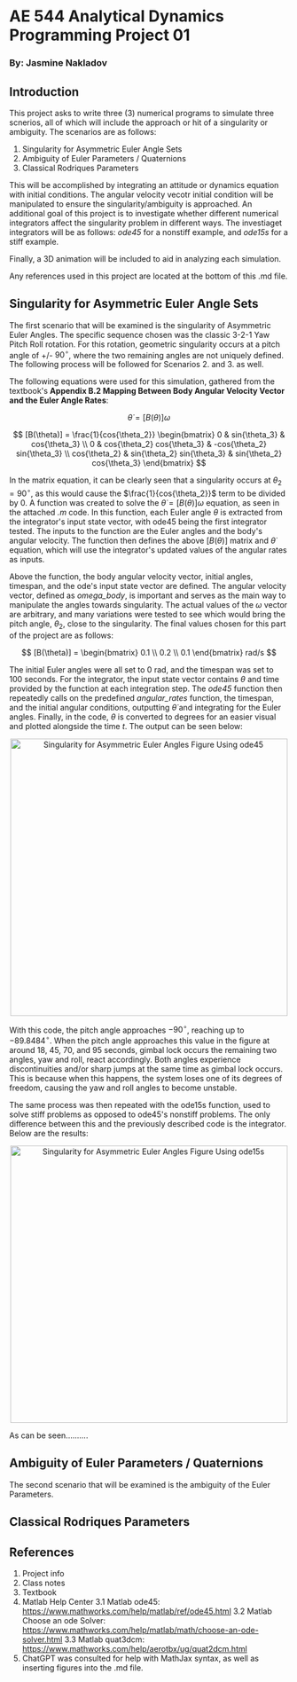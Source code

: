# AE 544 Analytical Dynamics Programming Project 01
### By: Jasmine Nakladov

## Introduction
This project asks to write three (3) numerical programs to simulate three scnerios, all of which will include the approach or hit of a singularity or ambiguity. The scenarios are as follows:

1. Singularity for Asymmetric Euler Angle Sets
2. Ambiguity of Euler Parameters / Quaternions
3. Classical Rodriques Parameters

This will be accomplished by integrating an attitude or dynamics equation with initial conditions. The angular velocity vecotr initial condition will be manipulated to ensure the singularity/ambiguity is approached. An additional goal of this project is to investigate whether different numerical integrators affect the singularity problem in different ways. The investiaget integrators will be as follows: *ode45* for a nonstiff example, and *ode15s* for a stiff example.

Finally, a 3D animation will be included to aid in analyzing each simulation.

Any references used in this project are located at the bottom of this .md file.

## Singularity for Asymmetric Euler Angle Sets
The first scenario that will be examined is the singularity of Asymmetric Euler Angles. The specific sequence chosen was the classic 3-2-1 Yaw Pitch Roll rotation. For this rotation, geometric singularity occurs at a pitch angle of +/- $90^\circ$, where the two remaining angles are not uniquely defined. The following process will be followed for Scenarios 2. and 3. as well. 

The following equations were used for this simulation, gathered from the textbook's **Appendix B.2 Mapping Between Body Angular Velocity Vector and the Euler
Angle Rates**:

$$
\dot{\theta} = [B(\theta)] \omega
$$

$$
[B(\theta)] = \frac{1}{cos{\theta_2}}
\begin{bmatrix}
0 & sin{\theta_3} & cos{\theta_3} \\
0 & cos{\theta_2} cos{\theta_3} & -cos{\theta_2} sin{\theta_3} \\
cos{\theta_2} & sin{\theta_2} sin{\theta_3} & sin{\theta_2} cos{\theta_3}
\end{bmatrix}
$$

In the matrix equation, it can be clearly seen that a singularity occurs at $\theta_2 = 90^\circ$, as this would cause the $\frac{1}{cos{\theta_2}}$ term to be divided by 0. A function was created to solve the $\dot{\theta} = [B(\theta)] \omega$ equation, as seen in the attached *.m* code. In this function, each Euler angle $\theta$ is extracted from the integrator's input state vector, with ode45 being the first integrator tested. The inputs to the function are the Euler angles and the body's angular velocity. The function then defines the above $[B(\theta)]$ matrix and $\dot{\theta}$ equation, which will use the integrator's updated values of the angular rates as inputs.

Above the function, the body angular velocity vector, initial angles, timespan, and the ode's input state vector are defined. The angular velocity vector, defined as *omega_body*, is important and serves as the main way to manipulate the angles towards singularity. The actual values of the $\omega$ vector are arbitrary, and many variations were tested to see which would bring the pitch angle, $\theta_2$, close to the singularity. The final values chosen for this part of the project are as follows:

$$
[B(\theta)] = 
\begin{bmatrix}
0.1 \\
0.2 \\
0.1
\end{bmatrix}
 rad/s
$$

The initial Euler angles were all set to 0 rad, and the timespan was set to 100 seconds. For the integrator, the input state vector contains $\theta$ and time provided by the function at each integration step. The *ode45* function then repeatedly calls on the predefined *angular_rates* function, the timespan, and the initial angular conditions, outputting $\dot{\theta}$ and integrating for the Euler angles. Finally, in the code, $\theta$ is converted to degrees for an easier visual and plotted alongside the time *t*. The output can be seen below:

<p align="center">
  <img src="https://github.com/user-attachments/assets/c446f309-f566-4a05-8376-0ae87a3ef221" alt="Singularity for Asymmetric Euler Angles Figure Using ode45" width="500">
</p>

With this code, the pitch angle approaches $-90^\circ$, reaching up to $-89.8484^\circ$. When the pitch angle approaches this value in the figure at around 18, 45, 70, and 95 seconds, gimbal lock occurs the remaining two angles, yaw and roll, react accordingly. Both angles experience discontinuities and/or sharp jumps at the same time as gimbal lock occurs. This is because when this happens, the system loses one of its degrees of freedom, causing the yaw and roll angles to become unstable. 

The same process was then repeated with the ode15s function, used to solve stiff problems as opposed to ode45's nonstiff problems. The only difference between this and the previously described code is the integrator. Below are the results:

<p align="center">
  <img src="https://github.com/user-attachments/assets/fdc93cdb-94ef-409c-aa40-8e34202ba24d" alt="Singularity for Asymmetric Euler Angles Figure Using ode15s" width="500">
</p>

As can be seen..........

## Ambiguity of Euler Parameters / Quaternions
The second scenario that will be examined is the ambiguity of the Euler Parameters.


## Classical Rodriques Parameters

## References
1. Project info
2. Class notes
3. Textbook
4. Matlab Help Center
   3.1 Matlab ode45: https://www.mathworks.com/help/matlab/ref/ode45.html
   3.2 Matlab Choose an ode Solver: https://www.mathworks.com/help/matlab/math/choose-an-ode-solver.html
   3.3 Matlab quat3dcm: https://www.mathworks.com/help/aerotbx/ug/quat2dcm.html
5. ChatGPT was consulted for help with MathJax syntax, as well as inserting figures into the .md file.
